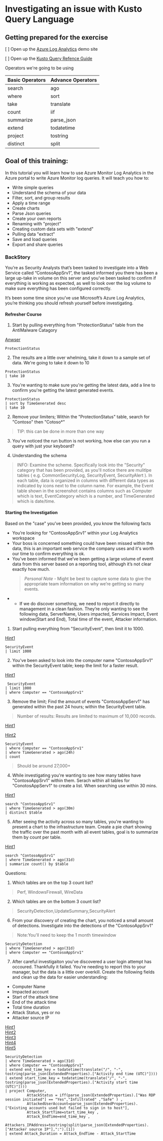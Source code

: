 # Investigating an issue with Kusto Query Language

## Getting prepared for the exercise

[ ] Open up the [Azure Log Analytics](http://aka.ms/LAdemo) demo site

[ ] Open up the [Kusto Query Refence Guide](https://docs.microsoft.com/en-us/azure/kusto/query/)


Operators  we're going to be using

Basic Operators     | Advance Operators    
--------- | ---------  
 search   | ago
 where    | sort
 take     | translate
 count    | iif
 summarize | parse_json
 extend | todatetime
 project | tostring
 distinct | split

## Goal of this training:

In this tutorial you will learn how to use Azure Monitor Log Analytics in the Azure portal to write Azure Monitor log queries. 
It will teach you how to:
- Write simple queries
- Understand the schema of your data
- Filter, sort, and group results
- Apply a time range
- Create charts
- Parse Json queries
- Create your own reports
- Renaming with "project"
- Creating custom data sets with "extend"
- Pulling data  "extract"
- Save and load queries
- Export and share queries

### BackStory
You’re as Security Analysts that’s been tasked to investigate into a Web Service called “ContosoAppSrv1”, the tasked informed you there has been a large up-take in volume on this server and you’ve been tasked to confirm if everything is working as expected, as well to look over the log volume to make sure everything has been configured correctly.

It’s been some time since you’ve use Microsoft’s Azure Log Analytics, you’re thinking you should refresh yourself before investigating.

#### Refresher Course

1. Start by pulling everything from "ProtectionStatus" table from the AntiMalware Catagory 

[Anwser](Training\Answers\KQLRefresher_1.md)

~~~
ProtectionStatus
~~~

2. The results are a little over whelming, take it down to a sample set of data. We're going to take it down to 10

~~~
ProtectionStatus
| take 10
~~~

3. You're wanting to make sure you're getting the latest data, add a line to confirm you're getting the latest generated events.

~~~~
ProtectionStatus
| sort by TimeGenerated desc
| take 10
~~~~


2. Remove your limiters; Within the "ProtectionStatus" table, search for "Contoso" then "Cotoso*"
> TIP: this can be done in more than one way

3. You've noticed the run button is not working, how else can you run a query with just your keyboard?


4. Understanding the schema

> INFO: Examine the scheme. Specifically look into the "Security" category that has been provided, as you'll notice there are mulitlpe tables ( e.g. CommonSecurityLog, SecurityEvent, SecurityAlert ). In each table, data is organized in columns with different data types as indicated by icons next to the column name. For example, the Event table shown in the screenshot contains columns such as Computer which is text, EventCategory which is a number, and TimeGenerated which is date/time.

#### Starting the Investigation

Based on the "case" you’ve been provided, you know the following facts
-	You’re looking for “ContosoAppSrv1” within your Log Analytics workspace
-	Your boss is concerned something could have been missed within the data, this is an important web service the company uses and it's worth our time to confirm everything is ok.
-	You’ve been informed that we’ve been getting a large volume of event data from this server based on a reporting tool, although it’s not clear exactly how much.
    >	*Personal Note* - Might be best to capture some data to give the appropriate team information on why we’re getting so many events.
-	-	If we do discover something, we need to report it directly to management in a clean fashion. They’re only wanting to see the following data, ServerName, Users impacted, Services Impact, Event window(Start and End), Total time of the event, Attacker information.


1. Start pulling everything from "SecurityEvent", then limit it to 1000.

[Hint1](https://docs.microsoft.com/en-us/azure/kusto/query/limitoperator)


~~~
SecurityEvent
| limit 1000
~~~

2. You've been asked to look into the computer name "ContosoAppSrv1" within the SecurityEvent table; keep the limit for a faster result.

[Hint1](https://docs.microsoft.com/en-us/azure/kusto/query/whereoperator)

~~~
 SecurityEvent
| limit 1000
| where Computer == "ContosoAppSrv1" 
~~~
3. Remove the limit; Find the amount of events "ContosoAppServ1" has generated within the past 24 hours; within the SecurityEvent table.

> Number of results: Results are limited to maximum of 10,000 records.

[Hint1](https://docs.microsoft.com/en-us/azure/kusto/query/agofunction)

[Hint2](https://docs.microsoft.com/en-us/azure/kusto/query/countoperator)

~~~
SecurityEvent 
| where Computer == "ContosoAppSrv1"
| where TimeGenerated > ago(24h) 
| count 
~~~
> Should be around 27,000+

4. While investigating you're wanting to see how many tables have "ContosoAppSrv1" within them. Serach within all tables for "ConotosAppServ1" to create a list. When searching use within 30 mins.

[Hint1](https://docs.microsoft.com/en-us/azure/kusto/query/distinctoperator)
~~~
search "ContosoAppSrv1"
| where TimeGenerated > ago(30m) 
| distinct $table
~~~
5. After seeing the activity across so many tables, you're wanting to present a chart to the infrastructure team. Create a pie chart showing the traffic over the past month with all event tables, goal is to summarize them by count per table.

[Hint1](https://docs.microsoft.com/en-us/azure/kusto/query/summarizeoperator)

~~~
search "ContosoAppSrv1" 
| where TimeGenerated > ago(31d) 
| summarize count() by $table 
~~~

Questions: 
 1. Which tables are on the top 3 count list?
> Perf, WindowsFirewall, WireData
 2. Which tables are on the bottom 3 count list?
> SecurityDetection,UpdateSummary,SecurityAlert

6. From your discovery of creating the chart, you noticed a small amount of detections. Investigate into the detections of the "ContosoAppSrv1"
>Note:You'll need to keep the 1 month timewindow

~~~~
SecurityDetection
| where TimeGenerated > ago(31d) 
| where Computer == "ContosoAppSrv1"
~~~~

7. After careful investigaiton you've discovered a user login attempt has occoured. Thankfully it failed.  You're needing to report this to your manager, but the data is a little over overkill. Create the following fields and clean up the data for easier understanding:

- Computer Name
- Impacted account
- Start of the attack time
- End of the attack time
- Total time duration
- Attack Status, yes or no
- Attacker source IP

[Hint1](https://docs.microsoft.com/en-us/azure/kusto/query/projectoperator)  
[Hint2](https://docs.microsoft.com/en-us/azure/kusto/query/parsejsonfunction)   
[Hint3](https://docs.microsoft.com/en-us/azure/kusto/query/translatefunction)   
[Hint4](https://docs.microsoft.com/en-us/azure/kusto/query/todatetimefunction)  
[Hint5](https://docs.microsoft.com/en-us/azure/kusto/query/tostringfunction)  

~~~~
SecurityDetection
| where TimeGenerated > ago(31d) 
| where Computer == "ContosoAppSrv1"
| extend end_time_key = todatetime(translate("/", "-", tostring(parse_json(ExtendedProperties).["Activity end time (UTC)"])))
| extend start_time_key = todatetime(translate("/", "-", tostring(parse_json(ExtendedProperties).["Activity start time (UTC)"])))
| project Computer,
          AttackStatus = iff(parse_json(ExtendedProperties).["Was RDP session initiated"] == "Yes","Infiltrated" ,"Safe" ) ,
          AttackedUserAccount=parse_json(ExtendedProperties).["Existing accounts used but failed to sign in to host"],
          Attack_StartTime=start_time_key ,
          Attack_EndTime=end_time_key ,
          Attackers_IPAddress=tostring(split(parse_json(ExtendedProperties).["Attacker source IP"],":").[1])
| extend Attack_Duration = Attack_EndTime - Attack_StartTime      
~~~~
